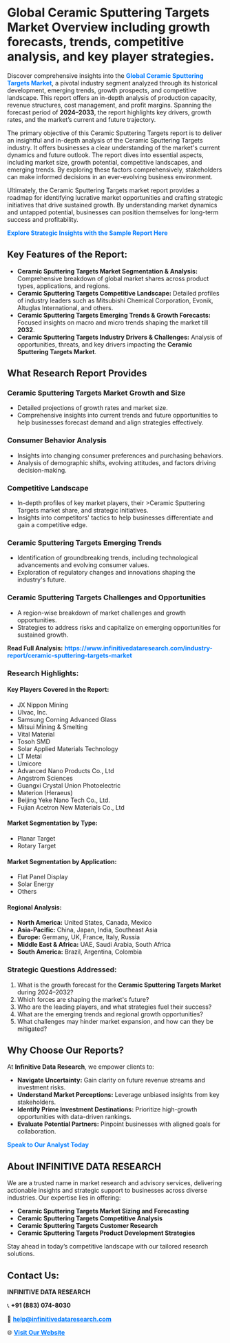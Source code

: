 <h1>Global Ceramic Sputtering Targets Market Overview including growth forecasts, trends, competitive analysis, and key player strategies.</h1>
<p>
Discover comprehensive insights into the 
<a href="https://www.infinitivedataresearch.com/industry-report/ceramic-sputtering-targets-market" rel="dofollow" style="color: #007BFF; text-decoration: none;"><strong>Global Ceramic Sputtering Targets Market</strong></a>, a pivotal industry segment analyzed through its historical development, emerging trends, growth prospects, and competitive landscape. This report offers an in-depth analysis of production capacity, revenue structures, cost management, and profit margins. Spanning the forecast period of <strong>2024–2033</strong>, the report highlights key drivers, growth rates, and the market’s current and future trajectory.
</p>
<p>
The primary objective of this Ceramic Sputtering Targets report is to deliver an insightful and in-depth analysis of the Ceramic Sputtering Targets industry. It offers businesses a clear understanding of the market's current dynamics and future outlook. The report dives into essential aspects, including market size, growth potential, competitive landscapes, and emerging trends. By exploring these factors comprehensively, stakeholders can make informed decisions in an ever-evolving business environment.
</p>
<p>
Ultimately, the Ceramic Sputtering Targets market report provides a roadmap for identifying lucrative market opportunities and crafting strategic initiatives that drive sustained growth. By understanding market dynamics and untapped potential, businesses can position themselves for long-term success and profitability.
</p>
<p>
<a href="https://www.infinitivedataresearch.com/request-sample/reportId=106907" style="color: #007BFF; text-decoration: none;"><strong>Explore Strategic Insights with the Sample Report Here</strong></a>
</p>

<h2>Key Features of the Report:</h2>
<ul>
<li><strong>Ceramic Sputtering Targets Market Segmentation & Analysis:</strong> Comprehensive breakdown of global market shares across product types, applications, and regions.</li>
<li><strong>Ceramic Sputtering Targets Competitive Landscape:</strong> Detailed profiles of industry leaders such as Mitsubishi Chemical Corporation, Evonik, Altuglas International, and others.</li>
<li><strong>Ceramic Sputtering Targets Emerging Trends & Growth Forecasts:</strong> Focused insights on macro and micro trends shaping the market till <strong>2032</strong>.</li>
<li><strong>Ceramic Sputtering Targets Industry Drivers & Challenges:</strong> Analysis of opportunities, threats, and key drivers impacting the <strong>Ceramic Sputtering Targets Market</strong>.</li>
</ul>

<h2>What Research Report Provides</h2>
<h3>Ceramic Sputtering Targets Market Growth and Size</h3>
<ul>
<li>Detailed projections of growth rates and market size.</li>
<li>Comprehensive insights into current trends and future opportunities to help businesses forecast demand and align strategies effectively.</li>
</ul>

<h3>Consumer Behavior Analysis</h3>
<ul>
<li>Insights into changing consumer preferences and purchasing behaviors.</li>
<li>Analysis of demographic shifts, evolving attitudes, and factors driving decision-making.</li>
</ul>

<h3>Competitive Landscape</h3>
<ul>
<li>In-depth profiles of key market players, their >Ceramic Sputtering Targets market share, and strategic initiatives.</li>
<li>Insights into competitors' tactics to help businesses differentiate and gain a competitive edge.</li>
</ul>

<h3>Ceramic Sputtering Targets Emerging Trends</h3>
<ul>
<li>Identification of groundbreaking trends, including technological advancements and evolving consumer values.</li>
<li>Exploration of regulatory changes and innovations shaping the industry's future.</li>
</ul>

<h3>Ceramic Sputtering Targets Challenges and Opportunities</h3>
<ul>
<li>A region-wise breakdown of market challenges and growth opportunities.</li>
<li>Strategies to address risks and capitalize on emerging opportunities for sustained growth.</li>
</ul>
<p><strong>Read Full Analysis:</strong> <a href="https://www.infinitivedataresearch.com/industry-report/ceramic-sputtering-targets-market" rel="dofollow" style="color: #007BFF; text-decoration: none;"><strong>https://www.infinitivedataresearch.com/industry-report/ceramic-sputtering-targets-market</strong></a></p>
<h3>Research Highlights:</h3>
<h4>Key Players Covered in the Report:</h4>
<ul><li>JX Nippon Mining</li><li>Ulvac, Inc.</li><li>Samsung Corning Advanced Glass</li><li>Mitsui Mining &amp; Smelting</li><li>Vital Material</li><li>Tosoh SMD</li><li>Solar Applied Materials Technology</li><li>LT Metal</li><li>Umicore</li><li>Advanced Nano Products Co., Ltd</li><li>Angstrom Sciences</li><li>Guangxi Crystal Union Photoelectric</li><li>Materion (Heraeus)</li><li>Beijing Yeke Nano Tech Co., Ltd.</li><li>Fujian Acetron New Materials Co., Ltd</li></ul>
<h4>Market Segmentation by Type:</h4>
<ul><li>Planar Target</li><li>Rotary Target</li></ul>
<h4>Market Segmentation by Application:</h4>
<ul><li>Flat Panel Display</li><li>Solar Energy</li><li>Others</li></ul>

<h4>Regional Analysis:</h4>
<ul>
<li><strong>North America:</strong> United States, Canada, Mexico</li>
<li><strong>Asia-Pacific:</strong> China, Japan, India, Southeast Asia</li>
<li><strong>Europe:</strong> Germany, UK, France, Italy, Russia</li>
<li><strong>Middle East & Africa:</strong> UAE, Saudi Arabia, South Africa</li>
<li><strong>South America:</strong> Brazil, Argentina, Colombia</li>
</ul>

<h3>Strategic Questions Addressed:</h3>
<ol>
<li>What is the growth forecast for the <strong>Ceramic Sputtering Targets Market</strong> during 2024–2032?</li>
<li>Which forces are shaping the market's future?</li>
<li>Who are the leading players, and what strategies fuel their success?</li>
<li>What are the emerging trends and regional growth opportunities?</li>
<li>What challenges may hinder market expansion, and how can they be mitigated?</li>
</ol>

<h2>Why Choose Our Reports?</h2>
<p>At <strong>Infinitive Data Research</strong>, we empower clients to:</p>
<ul>
<li><strong>Navigate Uncertainty:</strong> Gain clarity on future revenue streams and investment risks.</li>
<li><strong>Understand Market Perceptions:</strong> Leverage unbiased insights from key stakeholders.</li>
<li><strong>Identify Prime Investment Destinations:</strong> Prioritize high-growth opportunities with data-driven rankings.</li>
<li><strong>Evaluate Potential Partners:</strong> Pinpoint businesses with aligned goals for collaboration.</li>
</ul>
<p><a href="https://www.infinitivedataresearch.com/industry-report/ceramic-sputtering-targets-market" rel="dofollow" style="color: #007BFF; text-decoration: none;"><strong>Speak to Our Analyst Today</strong></a></p>

<h2>About INFINITIVE DATA RESEARCH</h2>
<p>We are a trusted name in market research and advisory services, delivering actionable insights and strategic support to businesses across diverse industries. Our expertise lies in offering:</p>
<ul>
<li><strong>Ceramic Sputtering Targets Market Sizing and Forecasting</strong></li>
<li><strong>Ceramic Sputtering Targets Competitive Analysis</strong></li>
<li><strong>Ceramic Sputtering Targets Customer Research</strong></li>
<li><strong>Ceramic Sputtering Targets Product Development Strategies</strong></li>
</ul>
<p>Stay ahead in today’s competitive landscape with our tailored research solutions.</p>

<h2>Contact Us:</h2>
<p><strong>INFINITIVE DATA RESEARCH</strong></p>
<p>📞 <strong>+91 (883) 074-8030</strong></p>
<p>📧 <strong><a href="mailto:help@infinitivedataresearch.com" style="color: #007BFF;">help@infinitivedataresearch.com</a></strong></p>
<p>🌐 <strong><a href="https://www.infinitivedataresearch.com" rel="dofollow" style="color: #007BFF;">Visit Our Website</a></strong></p>